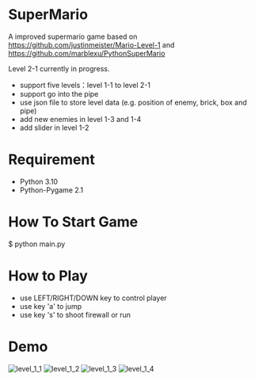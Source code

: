 # SuperMario
A improved supermario game based on https://github.com/justinmeister/Mario-Level-1
and https://github.com/marblexu/PythonSuperMario

Level 2-1 currently in progress.

* support five levels：level 1-1 to level 2-1 
* support go into the pipe
* use json file to store level data (e.g. position of enemy, brick, box and pipe)
* add new enemies in level 1-3 and 1-4 
* add slider in level 1-2

# Requirement
* Python 3.10
* Python-Pygame 2.1

# How To Start Game
$ python main.py

# How to Play
* use LEFT/RIGHT/DOWN key to control player
* use key 'a' to jump
* use key 's' to shoot firewall or run

# Demo
![level_1_1](https://raw.githubusercontent.com/VolcanicAsh999/PythonSuperMario/master/resources/demo/level_1_1.png)
![level_1_2](https://raw.githubusercontent.com/VolcanicAsh999/PythonSuperMario/master/resources/demo/level_1_2.png)
![level_1_3](https://raw.githubusercontent.com/VolcanicAsh999/PythonSuperMario/master/resources/demo/level_1_3.png)
![level_1_4](https://raw.githubusercontent.com/VolcanicAsh999/PythonSuperMario/master/resources/demo/level_1_4.png)
